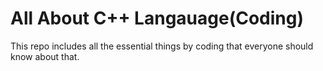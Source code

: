 # All About C++ Langauage(Coding)
 This repo includes all the essential things by coding that everyone should know about that.
